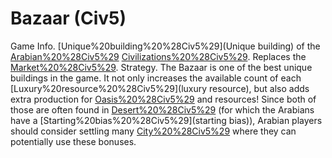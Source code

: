 # Bazaar (Civ5)

Game Info.
[Unique%20building%20%28Civ5%29](Unique building) of the [Arabian%20%28Civ5%29](Arabian) [Civilizations%20%28Civ5%29](civilization). Replaces the [Market%20%28Civ5%29](Market).
Strategy.
The Bazaar is one of the best unique buildings in the game. It not only increases the available count of each [Luxury%20resource%20%28Civ5%29](luxury resource), but also adds extra production for [Oasis%20%28Civ5%29](Oases) and resources! Since both of those are often found in [Desert%20%28Civ5%29](deserts) (for which the Arabians have a [Starting%20bias%20%28Civ5%29](starting bias)), Arabian players should consider settling many [City%20%28Civ5%29](cities) where they can potentially use these bonuses.